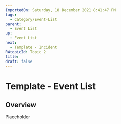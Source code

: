 ```yaml
---
ImportedOn: Saturday, 18 December 2021 8:41:47 PM
tags:
  - Category/Event-List
parent:
  - Event List
up:
  - Event List
next:
  - Template - Incident
RWtopicId: Topic_2
title: 
draft: false
---
```

# Template - Event List
## Overview
Placeholder

